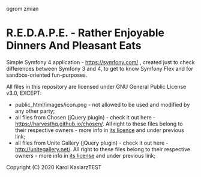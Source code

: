 ogrom zmian
# R.E.D.A.P.E. - Rather Enjoyable Dinners And Pleasant Eats
Simple Symfony 4 application - https://symfony.com/ , created just to check differences between Symfony 3 and 4,
to get to know Symfony Flex and for sandbox-oriented fun-purposes.

All files in this repository are licensed under GNU General Public License v3.0, EXCEPT:
* public_html/images/icon.png - not allowed to be used and modified by any other party;
* all files from Chosen (jQuery plugin) - check it out here - https://harvesthq.github.io/chosen/. All right to these files belong to their respective owners - more info in [its licence](public_html/licenses/Chosen.md) and under previous link;
* all files from Unite Gallery (jQuery plugin) - check it out here - http://unitegallery.net/. All right to these files belong to their respective owners - more info in [its license](public_html/licenses/Unite_Gallery.md) and under previous link;

Copyright (C) 2020 Karol KasiarzTEST
